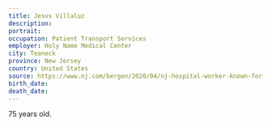 ```yaml
---
title: Jesus Villaluz
description: 
portrait: 
occupation: Patient Transport Services
employer: Holy Name Medical Center
city: Teaneck
province: New Jersey
country: United States
source: https://www.nj.com/bergen/2020/04/nj-hospital-worker-known-for-his-unforgettable-smile-dies-from-coronavirus.html
birth_date: 
death_date: 
---
```


75 years old.